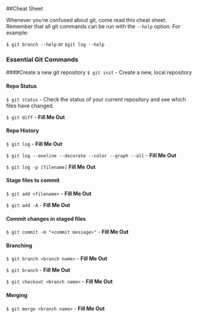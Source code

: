 ##Cheat Sheet

Whenever you're confused about git, come read this cheat sheet. Remember that all git commands can be run with the `--help` option. For example:

`$ git branch --help` or `$git log --help`

### Essential Git Commands

####Create a new git repository
`$ git init` - Create a new, local repository

#### Repo Status
`$ git status` - Check the status of your current repository and see which files have changed.

`$ git diff` - __Fill Me Out__

#### Repo History
`$ git log` - __Fill Me Out__

`$ git log --oneline --decorate --color --graph --all` - __Fill Me Out__

`$ git log -p [filename]` __Fill Me Out__

#### Stage files to commit
`$ git add <filename>` - __Fill Me Out__

`$ git add -A` - __Fill Me Out__

#### Commit changes in staged files
`$ git commit -m "<commit message>"` - __Fill Me Out__

#### Branching
`$ git branch <branch name>` - __Fill Me Out__

`$ git branch` - __Fill Me Out__

`$ git checkout <branch name>` - __Fill Me Out__

#### Merging

`$ git merge <branch name>` - __Fill Me Out__
